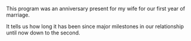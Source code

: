 This program was an anniversary present for my wife for our first year of marriage.

It tells us how long it has been since major milestones in our relationship until now down to the second.
